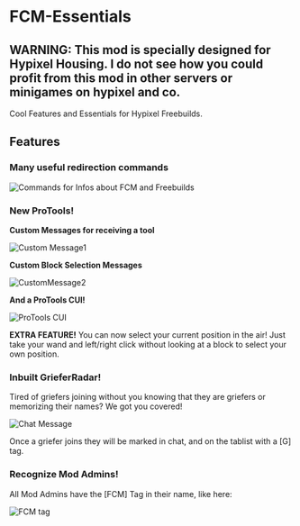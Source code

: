 # FCM-Essentials
## WARNING: This mod is specially designed for Hypixel Housing. I do not see how you could profit from this mod in other servers or minigames on hypixel and co.
Cool Features and Essentials for Hypixel Freebuilds.
## Features
### Many useful redirection commands
![Commands for Infos about FCM and Freebuilds](https://cdn.modrinth.com/data/cached_images/d8f428889232ea543423e47ce7822d3b0fe50216.png)
### New ProTools!

**Custom Messages for receiving a tool**

![Custom Message1](https://cdn.modrinth.com/data/cached_images/7c4506fb6b74b2781dfa4682eee647f9da41053f.png)

**Custom Block Selection Messages**

![CustomMessage2](https://cdn.modrinth.com/data/cached_images/6b01e62d1c4521da4ab906e87b8f4c765dd8b8a0.png)

**And a ProTools CUI!**

![ProTools CUI](https://cdn.modrinth.com/data/cached_images/90f924f22a86afcf4a3e3e4181b00bdab8aed844.png)

**EXTRA FEATURE!**
You can now select your current position in the air! Just take your wand and left/right click without looking at a block to select your own position.

### Inbuilt GrieferRadar!

Tired of griefers joining without you knowing that they are griefers or memorizing their names? We got you covered!

![Chat Message](https://cdn.modrinth.com/data/cached_images/4d548a8216a6b4597430af655088fb328a5be5e6.png)

Once a griefer joins they will be marked in chat, and on the tablist with a [G] tag.

### Recognize Mod Admins!

All Mod Admins have the [FCM] Tag in their name, like here:

![FCM tag](https://cdn.modrinth.com/data/cached_images/b73a73de8760746af22a2ad2c8e66839a260b0c6.png)

